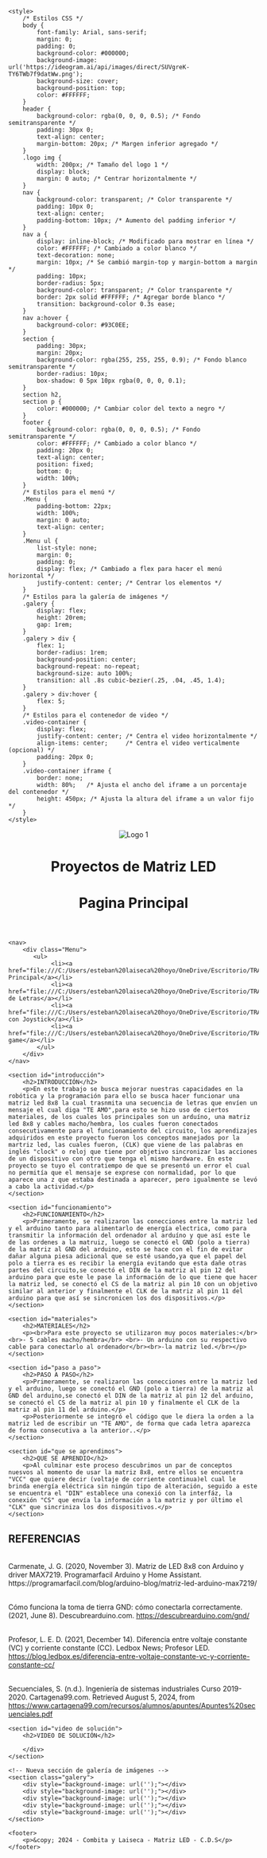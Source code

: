 <!DOCTYPE html>
<html lang="es">
<head><!DOCTYPE html>
<html lang="es">
<head>
    <meta charset="UTF-8">
    <meta name="viewport" content="width=device-width, initial-scale=1.0">
    <title>Pagina Principal (MATRIZ LED)</title>
    <!-- Agrega el ícono de la pestaña del navegador -->
    <link rel="icon" type="image/png" href="https://ideogram.ai/assets/image/list/response/pEfXHfeZQzKx_UU6RyDqRg">

    <style>
        /* Estilos CSS */
        body {
            font-family: Arial, sans-serif;
            margin: 0;
            padding: 0;
            background-color: #000000;
            background-image: url('https://ideogram.ai/api/images/direct/SUVgreK-TY6TWb7f9datWw.png');
            background-size: cover;
            background-position: top;
            color: #FFFFFF;
        }
        header {
            background-color: rgba(0, 0, 0, 0.5); /* Fondo semitransparente */
            padding: 30px 0;
            text-align: center;
            margin-bottom: 20px; /* Margen inferior agregado */
        }
        .logo img {
            width: 200px; /* Tamaño del logo 1 */
            display: block;
            margin: 0 auto; /* Centrar horizontalmente */
        }
        nav {
            background-color: transparent; /* Color transparente */
            padding: 10px 0;
            text-align: center;
            padding-bottom: 10px; /* Aumento del padding inferior */
        }
        nav a {
            display: inline-block; /* Modificado para mostrar en línea */
            color: #FFFFFF; /* Cambiado a color blanco */
            text-decoration: none;
            margin: 10px; /* Se cambió margin-top y margin-bottom a margin */
            padding: 10px;
            border-radius: 5px;
            background-color: transparent; /* Color transparente */
            border: 2px solid #FFFFFF; /* Agregar borde blanco */
            transition: background-color 0.3s ease;
        }
        nav a:hover {
            background-color: #93C0EE;
        }
        section {
            padding: 30px;
            margin: 20px;
            background-color: rgba(255, 255, 255, 0.9); /* Fondo blanco semitransparente */
            border-radius: 10px;
            box-shadow: 0 5px 10px rgba(0, 0, 0, 0.1);
        }
        section h2,
        section p {
            color: #000000; /* Cambiar color del texto a negro */
        }
        footer {
            background-color: rgba(0, 0, 0, 0.5); /* Fondo semitransparente */
            color: #FFFFFF; /* Cambiado a color blanco */
            padding: 20px 0;
            text-align: center;
            position: fixed;
            bottom: 0;
            width: 100%;
        }
        /* Estilos para el menú */
        .Menu {
            padding-bottom: 22px;
            width: 100%;
            margin: 0 auto;
            text-align: center;
        }
        .Menu ul {
            list-style: none;
            margin: 0;
            padding: 0;
            display: flex; /* Cambiado a flex para hacer el menú horizontal */
            justify-content: center; /* Centrar los elementos */
        }
        /* Estilos para la galería de imágenes */
        .galery {
            display: flex;
            height: 20rem;
            gap: 1rem;
        }
        .galery > div {
            flex: 1;
            border-radius: 1rem;
            background-position: center;
            background-repeat: no-repeat;
            background-size: auto 100%;
            transition: all .8s cubic-bezier(.25, .04, .45, 1.4);
        }
        .galery > div:hover {
            flex: 5;
        }
        /* Estilos para el contenedor de video */
        .video-container {
            display: flex;
            justify-content: center; /* Centra el video horizontalmente */
            align-items: center;     /* Centra el video verticalmente (opcional) */
            padding: 20px 0;
        }
        .video-container iframe {
            border: none;
            width: 80%;   /* Ajusta el ancho del iframe a un porcentaje del contenedor */
            height: 450px; /* Ajusta la altura del iframe a un valor fijo */
        }
    </style>
</head>
<body>
    <header>
        <div class="logo">
            <img src="https://colegiodivinosalvadorcali.edu.co/images/fixed/ESCUDO%20OFICIAl.png" alt="Logo 1">
        </div>
        <h1>Proyectos de Matriz LED</h1>
<h1>Pagina Principal</h1>
    </header>

    <nav>
        <div class="Menu">
           <ul>
                <li><a href="file:///C:/Users/esteban%20laiseca%20hoyo/OneDrive/Escritorio/TRABAJO%20DE%20MATRIZ%20LED/MATRIZ%20LED%20PROYECTOS/PROYECTOS%20DE%20MATRIZ%20LED%20PAGINA%20PRINCIPAL.html">Página Principal</a></li>
                <li><a href="file:///C:/Users/esteban%20laiseca%20hoyo/OneDrive/Escritorio/TRABAJO%20DE%20MATRIZ%20LED/MATRIZ%20LED%20PROYECTOS/PANTALLA%20DE%20LETRAS.html">Pantalla de Letras</a></li>
                <li><a href="file:///C:/Users/esteban%20laiseca%20hoyo/OneDrive/Escritorio/TRABAJO%20DE%20MATRIZ%20LED/MATRIZ%20LED%20PROYECTOS/JUEGO%20DE%20JOYSTICK.html">Juego con Joystick</a></li>
                <li><a href="file:///C:/Users/esteban%20laiseca%20hoyo/OneDrive/Escritorio/TRABAJO%20DE%20MATRIZ%20LED/MATRIZ%20LED%20PROYECTOS/JOYSTICK%20GAME.html">joystick game</a></li>
            </ul>    
        </div>
    </nav>

    <section id="introducción">
        <h2>INTRODUCCIÓN</h2>
        <p>En este trabajo se busca mejorar nuestras capacidades en la robótica y la programación para ello se busca hacer funcionar una matriz led 8x8 la cual trasnmita una secuencia de letras que envíen un mensaje el cual diga "TE AMO",para esto se hizo uso de ciertos materiales, de los cuales los principales son un arduíno, una matriz led 8x8 y cables macho/hembra, los cuales fueron conectados consecutivamente para el funcionamiento del circuito, los aprendizajes adquiridos en este proyecto fueron los conceptos manejados por la martriz led, las cuales fueron, (CLK) que viene de las palabras en inglés "clock" o reloj que tiene por objetivo sincronizar las acciones de un dispositivo con otro que tenga el mismo hardware. En este proyecto se tuyo el contratiempo de que se presentó un error el cual no permitía que el mensaje se exprese con normalidad, por lo que aparece una z que estaba destinada a aparecer, pero igualmente se levó a cabo la actividad.</p>
    </section>

    <section id="funcionamiento">
        <h2>FUNCIONAMIENTO</h2>
        <p>Primeramente, se realizaron las conecciones entre la matriz led y el arduino tanto para alimentarlo de energía electrica, como para transmitir la información del ordenador al arduíno y que así este le de las ordenes a la matruiz, luego se conectó el GND (polo a tierra) de la matriz al GND del arduino, esto se hace con el fin de evitar dañar alguna piesa adicional que se esté usando,ya que el papel del polo a tierra es es recibir la energía evitando que esta dañe otras partes del circuito,se conectó el DIN de la matriz al pin 12 del arduino para que este le pase la información de lo que tiene que hacer la matriz led, se conectó el CS de la matriz al pin 10 con un objetivo similar al anterior y finalmente el CLK de la matriz al pin 11 del arduino para que así se sincronicen los dos dispositivos.</p>
    </section>

    <section id="materiales">
        <h2>MATERIALES</h2>
        <p><br>Para este proyecto se utilizaron muy pocos materiales:</br><br>- 5 cables macho/hembra</br> <br>- Un arduino con su respectivo cable para conectarlo al ordenador</br><br>-la matriz led.</br></p>
    </section>

    <section id="paso a paso">
        <h2>PASO A PASO</h2>
        <p>Primeramente, se realizaron las conecciones entre la matriz led y el arduino, luego se conectó el GND (polo a tierra) de la matriz al GND del arduino,se conectó el DIN de la matriz al pin 12 del arduino, se conectó el CS de la matriz al pin 10 y finalmente el CLK de la matriz al pin 11 del arduino.</p>
        <p>Posteriormente se integró el código que le diera la orden a la matriz led de escribir un "TE AMO", de forma que cada letra aparezca de forma consecutiva a la anterior..</p>
    </section>

    <section id="que se aprendimos">
        <h2>QUE SE APRENDIO</h2>
        <p>Al culminar este proceso descubrimos un par de conceptos nuesvos al momento de usar la matriz 8x8, entre ellos se encuentra "VCC" que quiere decir (voltaje de corriente continua)el cual le brinda energía eléctrica sin ningún tipo de alteración, seguido a este se encuentra el "DIN" establece una conexió con la interfáz, la conexión "CS" que envía la información a la matriz y por último el "CLK" que sincriniza los dos dispositivos.</p>
    </section>

 <section id="Referencias">
        <h2>REFERENCIAS</h2>
        <p> 
<br>Carmenate, J. G. (2020, November 3). Matriz de LED 8x8 con Arduino y driver MAX7219. Programarfacil Arduino y Home Assistant. https://programarfacil.com/blog/arduino-blog/matriz-led-arduino-max7219/</br>

<br>Cómo funciona la toma de tierra GND: cómo conectarla correctamente. (2021, June 8). Descubrearduino.com. https://descubrearduino.com/gnd/</br>

<br>Profesor, L. E. D. (2021, December 14). Diferencia entre voltaje constante (VC) y corriente constante (CC). Ledbox News; Profesor LED. https://blog.ledbox.es/diferencia-entre-voltaje-constante-vc-y-corriente-constante-cc/</br>

<br>Secuenciales, S. (n.d.). Ingeniería de sistemas industriales Curso 2019-2020. Cartagena99.com. Retrieved August 5, 2024, from https://www.cartagena99.com/recursos/alumnos/apuntes/Apuntes%20secuenciales.pdf</br></p>
    </section>

    <section id="video de solución">
        <h2>VIDEO DE SOLUCIÓN</h2>
     
<head>
    <meta charset="UTF-8">
    <meta name="viewport" content="width=device-width, initial-scale=1.0">
    <title>Video de TikTok</title>
</head>
<body>
    <blockquote class="tiktok-embed" cite="https://www.tiktok.com/@santiagovibes17/video/7399336734716103941" data-video-id="7399336734716103941" style="max-width: 605px;min-width: 325px;" >
        <section> </section>
    </blockquote> 
    <script async src="https://www.tiktok.com/embed.js"></script>
</body>
<script async src="https://www.tiktok.com/embed.js"></script>

        </div>
    </section>

    <!-- Nueva sección de galería de imágenes -->
    <section class="galery">
        <div style="background-image: url('');"></div>
        <div style="background-image: url('');"></div>
        <div style="background-image: url('');"></div>
        <div style="background-image: url('');"></div>
        <div style="background-image: url('');"></div>
    </section>

    <footer>
        <p>&copy; 2024 - Combita y Laiseca - Matriz LED - C.D.S</p>
    </footer>
</body>
</html>
